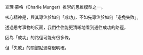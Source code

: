查理·蒙格（Charlie Munger）推崇的思維模型之一。

核心精神是，與其專注於如何「成功」，不如先專注於如何「避免失敗」。

透過思考事物的反面，我們往往能更清晰地看到通往成功的路徑，

因為「成功」的路徑可能有很多條，

但「失敗」的關鍵點通常很明確。
